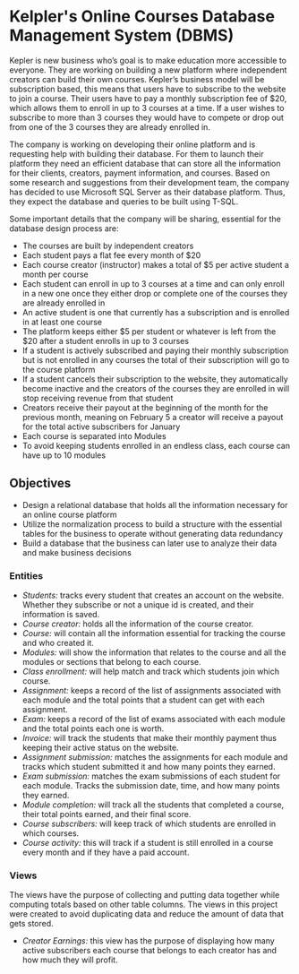 # Kelpler's Online Courses Database Management System (DBMS)
Kepler is new business who’s goal is to make education more accessible to everyone. They are working on building a new platform where independent creators can build their own courses. Kepler’s business model will be subscription based, this means that users have to subscribe to the website to join a course. Their users have to pay a monthly subscription fee of $20, which allows them to enroll in up to 3 courses at a time. If a user wishes to subscribe to more than 3 courses they would have to compete or drop out from one of the 3 courses they are already enrolled in.

The company is working on developing their online platform and is requesting help with building their database. For them to launch their platform they need an efficient database that can store all the information for their clients, creators, payment information, and courses. Based on some research and suggestions from their development team, the company has decided to use Microsoft SQL Server as their database platform. Thus, they expect the database and queries to be built using T-SQL.

Some important details that the company will be sharing, essential for the database design process are:
<ul>
  <li>The courses are built by independent creators</li>
  <li>Each student pays a flat fee every month of $20</li>
  <li>Each course creator (instructor) makes a total of $5 per active student a month per course</li>
  <li>Each student can enroll in up to 3 courses at a time and can only enroll in a new one once they either drop or complete one of the courses they are already enrolled in</li>
  <li>An active student is one that currently has a subscription and is enrolled in at least one course</li>
  <li>The platform keeps either $5 per student or whatever is left from the $20 after a student enrolls in up to 3 courses</li>
  <li>If a student is actively subscribed and paying their monthly subscription but is not enrolled in any courses the total of their subscription will go to the course platform</li>
  <li>If a student cancels their subscription to the website, they automatically become inactive and the creators of the courses they are enrolled in will stop receiving revenue from that student</li>
  <li>Creators receive their payout at the beginning of the month for the previous month, meaning on February 5 a creator will receive a payout for the total active subscribers for January</li>
  <li>Each course is separated into Modules</li>
  <li>To avoid keeping students enrolled in an endless class, each course can have up to 10 modules</li>
</ul>

## Objectives
<ul>
  <li>Design a relational database that holds all the information necessary for an online course platform</li>
  <li>Utilize the normalization process to build a structure with the essential tables for the business to operate without generating data redundancy</li>
  <li>Build a database that the business can later use to analyze their data and make business decisions</li>
</ul>

### Entities

<ul>
  <li><em>Students:</em> tracks every student that creates an account on the website. Whether they subscribe or not a unique id is created, and their information is saved.</li>
  <li><em>Course creator:</em> holds all the information of the course creator. </li>
  <li><em>Course:</em> will contain all the information essential for tracking the course and who created it.</li>
  <li><em>Modules:</em> will show the information that relates to the course and all the modules or sections that belong to each course.</li>
  <li><em>Class enrollment:</em> will help match and track which students join which course.</li>
  <li><em>Assignment:</em> keeps a record of the list of assignments associated with each module and the total points that a student can get with each assignment.</li>
  <li><em>Exam:</em> keeps a record of the list of exams associated with each module and the total points each one is worth.</li>
  <li><em>Invoice:</em> will track the students that make their monthly payment thus keeping their active status on the website.</li>
  <li><em>Assignment submission:</em> matches the assignments for each module and tracks which student submitted it and how many points they earned.</li>
  <li><em>Exam submission:</em> matches the exam submissions of each student for each module. Tracks the submission date, time, and how many points they earned.</li>
  <li><em>Module completion:</em> will track all the students that completed a course, their total points earned, and their final score.</li>
  <li><em>Course subscribers:</em> will keep track of which students are enrolled in which courses.</li>
  <li><em>Course activity:</em> this will track if a student is still enrolled in a course every month and if they have a paid account.</li>
</ul>

### Views 
The views have the purpose of collecting and putting data together while computing totals based on other table columns.
The views in this project were created to avoid duplicating data and reduce the amount of data that gets stored.
<ul>
  <li><em>Creator Earnings:</em> this view has the purpose of displaying how many active subscribers each course that belongs to each creator has and how much they will profit.</li>
</ul>
